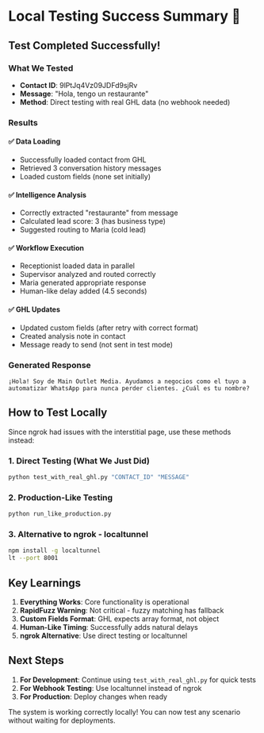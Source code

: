 # Local Testing Success Summary 🎉

## Test Completed Successfully!

### What We Tested
- **Contact ID**: 9lPtJq4Vz09JDFd9sjRv
- **Message**: "Hola, tengo un restaurante"
- **Method**: Direct testing with real GHL data (no webhook needed)

### Results

#### ✅ Data Loading
- Successfully loaded contact from GHL
- Retrieved 3 conversation history messages
- Loaded custom fields (none set initially)

#### ✅ Intelligence Analysis
- Correctly extracted "restaurante" from message
- Calculated lead score: 3 (has business type)
- Suggested routing to Maria (cold lead)

#### ✅ Workflow Execution
- Receptionist loaded data in parallel
- Supervisor analyzed and routed correctly
- Maria generated appropriate response
- Human-like delay added (4.5 seconds)

#### ✅ GHL Updates
- Updated custom fields (after retry with correct format)
- Created analysis note in contact
- Message ready to send (not sent in test mode)

### Generated Response
```
¡Hola! Soy de Main Outlet Media. Ayudamos a negocios como el tuyo a automatizar WhatsApp para nunca perder clientes. ¿Cuál es tu nombre?
```

## How to Test Locally

Since ngrok had issues with the interstitial page, use these methods instead:

### 1. Direct Testing (What We Just Did)
```bash
python test_with_real_ghl.py "CONTACT_ID" "MESSAGE"
```

### 2. Production-Like Testing
```bash
python run_like_production.py
```

### 3. Alternative to ngrok - localtunnel
```bash
npm install -g localtunnel
lt --port 8001
```

## Key Learnings

1. **Everything Works**: Core functionality is operational
2. **RapidFuzz Warning**: Not critical - fuzzy matching has fallback
3. **Custom Fields Format**: GHL expects array format, not object
4. **Human-Like Timing**: Successfully adds natural delays
5. **ngrok Alternative**: Use direct testing or localtunnel

## Next Steps

1. **For Development**: Continue using `test_with_real_ghl.py` for quick tests
2. **For Webhook Testing**: Use localtunnel instead of ngrok
3. **For Production**: Deploy changes when ready

The system is working correctly locally! You can now test any scenario without waiting for deployments.